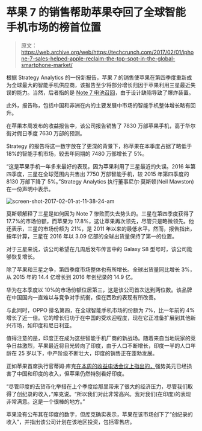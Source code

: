# 苹果 7 的销售帮助苹果夺回了全球智能手机市场的榜首位置

> 原文：<https://web.archive.org/web/https://techcrunch.com/2017/02/01/iphone-7-sales-helped-apple-reclaim-the-top-spot-in-the-global-smartphone-market/>

根据 Strategy Analytics 的一份新报告，苹果 7 的销售使苹果在第四季度重新成为全球最大的智能手机供应商，该报告至少将部分增长归因于苹果利用三星最近失误的能力。当然，后者指的是 [Note 7 电池召回](https://web.archive.org/web/20221204174417/https://beta.techcrunch.com/2017/01/22/note-7-3/)，由于设计缺陷导致了爆炸装置。

此外，报告称，包括中国和非洲在内的主要发展中市场的智能手机整体增长略有回升。

在苹果本周发布的收益报告中，该公司报告销售了 7830 万部苹果手机，高于华尔街对假日季度 7630 万部的预测。

Strategy 的报告将这一数字放在了更深的背景下，称苹果在本季度占据了略低于 18%的智能手机市场，较去年同期的 7480 万部增长了 5%。

“这是苹果手机一年多来最好的表现，因为苹果利用了三星最近的失误。2016 年第四季度，三星在全球范围内共售出 7750 万部智能手机，较 2015 年第四季度的 8130 万部下降了 5%。”Strategy Analytics 执行董事尼尔·莫斯顿(Neil Mawston)在一份声明中表示。

![screen-shot-2017-02-01-at-11-38-24-am](img/50de4522697e9f15054020f48b5073a4.png)

莫斯顿解释了三星是如何因为 Note 7 惨败而失去势头的。三星在第四季度获得了 17.7%的市场份额，而苹果为 17.8%，这让苹果再次领先，尽管只是略微领先。他还表示，三星的市场份额为 21%，是 2011 年以来的最低水平。然而，报告指出，按年计算，三星在 2016 年以 3.09 亿部的全球出货量保持了第一的位置。

对于三星来说，该公司希望在几周后发布传言中的 Galaxy S8 型号时，该公司能够恢复增长。

除了苹果和三星之争，第四季度市场整体也有所增长。全球出货量同比增长 3%，从 2015 年的 14.4 亿增长到 2016 年创纪录的 14.9 亿。

华为在本季度以 10%的市场份额位居第三，这是该公司首次达到两位数。该品牌在中国国内一直难以与竞争对手抗衡，但在西欧的表现有所改善。

与此同时，OPPO 排名第四，在全球智能手机市场的份额为 7%，比一年前的 4%增长了近一倍。它的增长归功于在中国的受欢迎程度，现在它正准备扩展到其他新兴市场，如印度和尼日利亚。

值得注意的是，印度正在成为这些智能手机厂商的新战场。随着来自当地玩家的竞争日益激烈，苹果最近将目光转向了印度，由于人口不断增长，印度一半的人口年龄在 25 岁以下，中产阶级不断壮大，印度的销售正在蓬勃发展。

正如苹果首席执行官蒂姆·库克[在本周的收益电话会议上指出的，](https://web.archive.org/web/20221204174417/https://www.cultofmac.com/464903/10-key-takeaways-apples-historic-earnings-call/)强势美元已经损害了中国和印度的收入，但苹果仍然特别看好印度。

“尽管印度的去货币化举措在上个季度给那里带来了很大的经济压力，尽管我们取得了创纪录的收入，”库克说。“所以我们对此非常高兴。我对我们(在印度)的表现非常满意。这是一个很棒的地方。”

苹果没有公布其在印度的数字，但库克确实表示，苹果在该市场创下了“创纪录的收入”，并指出该公司计划在该地区投资，包括零售店。